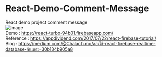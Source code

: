 # React-Demo-Comment-Message
React demo project comment message
<br />
![image](https://user-images.githubusercontent.com/25294734/39904090-784b30ea-5500-11e8-9753-b63ac521221e.png)
<br />
Demo : https://react-turbo-94b01.firebaseapp.com/ <br />
Reference : https://appdividend.com/2017/07/22/react-firebase-tutorial/ <br />
Blog : https://medium.com/@Chalach.mo/ลองใช้-react-firebase-realtime-database-กันเถอะ-30b134b905a8 <br />
